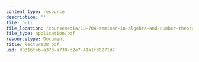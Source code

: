 ```yaml
---
content_type: resource
description: ''
file: null
file_location: /coursemedia/18-704-seminar-in-algebra-and-number-theory-rational-points-on-elliptic-curves-fall-2004/d0316feba373a730d2e741a1f30271d7_lecture38.pdf
file_type: application/pdf
resourcetype: Document
title: lecture38.pdf
uid: d0316feb-a373-a730-d2e7-41a1f30271d7
---
```


